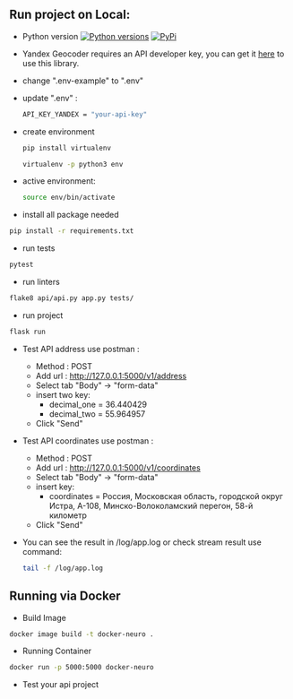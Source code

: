 Run project on Local:
---
* Python version
[![Python versions](https://img.shields.io/pypi/pyversions/yandex-geocoder.svg)](https://pypi.python.org/pypi/yandex-geocoder)
[![PyPi](https://img.shields.io/pypi/v/yandex-geocoder.svg)](https://pypi.python.org/pypi/yandex-geocoder)

* Yandex Geocoder requires an API developer key, you can get it [here](https://developer.tech.yandex.com/services/) to use this library.

* change ".env-example" to ".env"
* update ".env" :
    ```bash
    API_KEY_YANDEX = "your-api-key"
    ```
* create environment
    ```bash
    pip install virtualenv
    ```
    ```bash
    virtualenv -p python3 env
    ```
* active environment:
    ```bash
    source env/bin/activate
    ```

* install all package needed
```bash
pip install -r requirements.txt
```

* run tests
```bash
pytest
```

* run linters
```bash
flake8 api/api.py app.py tests/
```

* run project
```bash
flask run
```

* Test API address use postman :
  *  Method : POST
  *  Add url : http://127.0.0.1:5000/v1/address
  *  Select tab "Body" -> "form-data"
  *  insert two key:
     *  decimal_one = 36.440429
     *  decimal_two = 55.964957
  *  Click "Send"

* Test API coordinates use postman :
  *  Method : POST
  *  Add url : http://127.0.0.1:5000/v1/coordinates
  *  Select tab "Body" -> "form-data"
  *  insert key:
     *  coordinates = Россия, Московская область, городской округ Истра, А-108, Минско-Волоколамский перегон, 58-й километр
  *  Click "Send"

* You can see the result in /log/app.log or check stream result use command: 
    ```bash
    tail -f /log/app.log
    ```
Running via Docker
---

*   Build Image
```bash
docker image build -t docker-neuro .
```
*  Running Container
```bash
docker run -p 5000:5000 docker-neuro
```
*  Test your api project